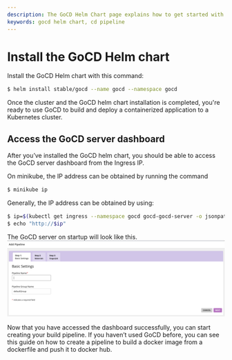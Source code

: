 ```yaml
---
description: The GoCD Helm Chart page explains how to get started with GoCD for kubernetes using Helm.
keywords: gocd helm chart, cd pipeline
---
```


# Install the GoCD Helm chart 

Install the GoCD Helm chart with this command:

```bash
$ helm install stable/gocd --name gocd --namespace gocd
```
Once the cluster and the GoCD helm chart installation is completed, you're ready to use GoCD to build and deploy a containerized application to a Kubernetes cluster.

## Access the GoCD server dashboard

After you’ve installed the GoCD helm chart, you should be able to access the GoCD server dashboard from the Ingress IP.

On minikube, the IP address can be obtained by running the command 

```bash
$ minikube ip
```

Generally, the IP address can be obtained by using:
```bash
$ ip=$(kubectl get ingress --namespace gocd gocd-gocd-server -o jsonpath="{.status.loadBalancer.ingress[0].ip}")
$ echo "http://$ip"
```


The GoCD server on startup will look like this. 
![](../../resources/images/gocd-helm-chart/first_screen.png)

Now that you have accessed the dashboard successfully, you can start creating your build pipeline. If you haven’t used GoCD before, you can see this guide on how to create a pipeline to build a docker image from a dockerfile and push it to docker hub. 
